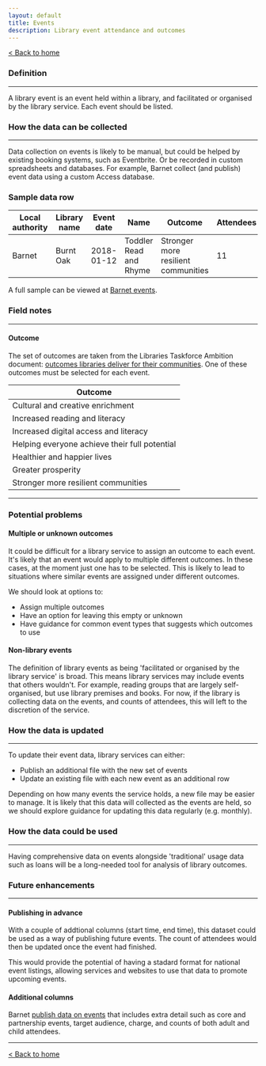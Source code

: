 ```yaml
---
layout: default
title: Events
description: Library event attendance and outcomes
---
```


[&lt; Back to home](./)

### Definition

---

A library event is an event held within a library, and facilitated or organised by the library service. Each event should be listed.

### How the data can be collected

---

Data collection on events is likely to be manual, but could be helped by existing booking systems, such as Eventbrite. Or be recorded in custom spreadsheets and databases. For example, Barnet collect (and publish) event data using a custom Access database.

### Sample data row

| Local authority | Library name | Event date | Name | Outcome | Attendees |
| --------------- | ------------ | ---------- | ---- | ------- | --------- |
| Barnet | Burnt Oak | 2018-01-12 | Toddler Read and Rhyme | Stronger more resilient communities | 11 |

A full sample can be viewed at [Barnet events](https://github.com/LibrariesHacked/schema-librarydata/blob/master/data/events_barnet.csv).

### Field notes

---

#### Outcome

The set of outcomes are taken from the Libraries Taskforce Ambition document: [outcomes libraries deliver for their communities](https://www.gov.uk/government/publications/libraries-deliver-ambition-for-public-libraries-in-england-2016-to-2021/libraries-deliver-ambition-for-public-libraries-in-england-2016-to-2021#the-outcomes-libraries-deliver-for-their-communities). One of these outcomes must be selected for each event.

| Outcome |
| ------- |
| Cultural and creative enrichment |
| Increased reading and literacy |
| Increased digital access and literacy |
| Helping everyone achieve their full potential |
| Healthier and happier lives |
| Greater prosperity |
| Stronger more resilient communities |

---

### Potential problems

#### Multiple or unknown outcomes

It could be difficult for a library service to assign an outcome to each event. It's likely that an event would apply to multiple different outcomes. In these cases, at the moment just one has to be selected. This is likely to lead to situations where similar events are assigned under different outcomes.

We should look at options to:

- Assign multiple outcomes
- Have an option for leaving this empty or unknown
- Have guidance for common event types that suggests which outcomes to use

#### Non-library events

The definition of library events as being 'facilitated or organised by the library service' is broad. This means library services may include events that others wouldn't. For example, reading groups that are largely self-organised, but use library premises and books. For now, if the library is collecting data on the events, and counts of attendees, this will left to the discretion of the service.

### How the data is updated

---

To update their event data, library services can either:

- Publish an additional file with the new set of events
- Update an existing file with each new event as an additional row

Depending on how many events the service holds, a new file may be easier to manage. It is likely that this data will collected as the events are held, so we should explore guidance for updating this data regularly (e.g. monthly).

### How the data could be used

---

Having comprehensive data on events alongside 'traditional' usage data such as loans will be a long-needed tool for analysis of library outcomes.



### Future enhancements

---

#### Publishing in advance

With a couple of addtional columns (start time, end time), this dataset could be used as a way of publishing future events. The count of attendees would then be updated once the event had finished.

This would provide the potential of having a stadard format for national event listings, allowing services and websites to use that data to promote upcoming events.

#### Additional columns

Barnet [publish data on events](https://open.barnet.gov.uk/dataset/barnet-libraries-events) that includes extra detail such as core and partnership events, target audience, charge, and counts of both adult and child attendees.

---

[&lt; Back to home](./)
